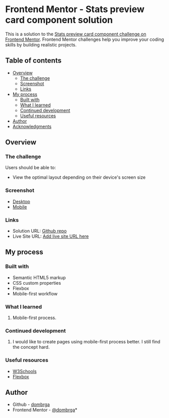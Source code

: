 # Frontend Mentor - Stats preview card component solution

This is a solution to the [Stats preview card component challenge on Frontend Mentor](https://www.frontendmentor.io/challenges/stats-preview-card-component-8JqbgoU62). Frontend Mentor challenges help you improve your coding skills by building realistic projects. 

## Table of contents

- [Overview](#overview)
  - [The challenge](#the-challenge)
  - [Screenshot](#screenshot)
  - [Links](#links)
- [My process](#my-process)
  - [Built with](#built-with)
  - [What I learned](#what-i-learned)
  - [Continued development](#continued-development)
  - [Useful resources](#useful-resources)
- [Author](#author)
- [Acknowledgments](#acknowledgments)

## Overview

### The challenge

Users should be able to:

- View the optimal layout depending on their device's screen size

### Screenshot

- [Desktop](./screenshots/desktop.jpg)
- [Mobile](./screenshots/mobile.jpg)

### Links

- Solution URL: [Github repo](https://github.com/dombrga/stats-preview)
- Live Site URL: [Add live site URL here](https://your-live-site-url.com)

## My process

### Built with

- Semantic HTML5 markup
- CSS custom properties
- Flexbox
- Mobile-first workflow

### What I learned

1. Mobile-first process.

### Continued development

1. I would like to create pages using mobile-first process better. I still find the concept hard.

### Useful resources

- [W3Schools](https://www.w3schools.com/)
- [Flexbox](https://css-tricks.com/snippets/css/a-guide-to-flexbox/) 

## Author

- Github - [dombrga](https://github.com/dombrga)
- Frontend Mentor - [@dombrga](https://www.frontendmentor.io/profile/dombrga)*
